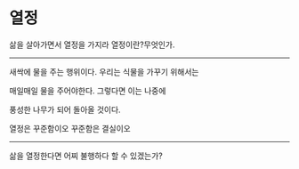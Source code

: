 # 열정

삶을 살아가면서 열정을 가지라
열정이란?무엇인가.

- - -

새싹에 물을 주는 행위이다.
우리는 식물을 가꾸기 위해서는

매일매일 물을 주어야한다.
그렇다면 이는 나중에

풍성한 나무가 되어 돌아올 것이다.

열정은 꾸준함이오
꾸준함은 결실이오

- - -

삶을 열정한다면
어찌 불행하다 할 수 있겠는가?
